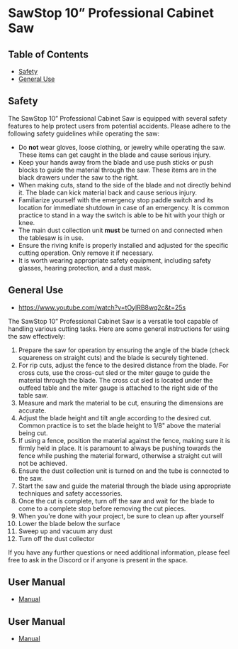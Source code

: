 # SawStop 10” Professional Cabinet Saw

## Table of Contents
- [Safety](#safety)
- [General Use](#general-use)

## Safety
The SawStop 10” Professional Cabinet Saw is equipped with several safety features to help protect users from potential accidents. Please adhere to the following safety guidelines while operating the saw:

- Do **not** wear gloves, loose clothing, or jewelry while operating the saw. These items can get caught in the blade and cause serious injury.
- Keep your hands away from the blade and use push sticks or push blocks to guide the material through the saw. These items are in the black drawers under the saw to the right.
- When making cuts, stand to the side of the blade and not directly behind it. The blade can kick material back and cause serious injury.
- Familiarize yourself with the emergency stop paddle switch and its location for immediate shutdown in case of an emergency. It is common practice to stand in a way the switch is able to be hit with your thigh or knee.
- The main dust collection unit **must** be turned on and connected when the tablesaw is in use.
- Ensure the riving knife is properly installed and adjusted for the specific cutting operation. Only remove it if necessary.
- It is worth wearing appropriate safety equipment, including safety glasses, hearing protection, and a dust mask.

## General Use

* https://www.youtube.com/watch?v=tOylRB8wq2c&t=25s

The SawStop 10” Professional Cabinet Saw is a versatile tool capable of handling various cutting tasks. Here are some general instructions for using the saw effectively:

1. Prepare the saw for operation by ensuring the angle of the blade (check squareness on straight cuts) and the blade is securely tightened. 
2. For rip cuts, adjust the fence to the desired distance from the blade. For cross cuts, use the cross-cut sled or the miter gauge to guide the material through the blade. The cross cut sled is located under the outfeed table and the miter gauge is attached to the right side of the table saw.
3. Measure and mark the material to be cut, ensuring the dimensions are accurate.
4. Adjust the blade height and tilt angle according to the desired cut. Common practice is to set the blade height to 1/8" above the material being cut.
5. If using a fence, position the material against the fence, making sure it is firmly held in place. It is paramount to always be pushing towards the fence while pushing the material forward, otherwise a straight cut will not be achieved.
6. Ensure the dust collection unit is turned on and the tube is connected to the saw.
6. Start the saw and guide the material through the blade using appropriate techniques and safety accessories.
7. Once the cut is complete, turn off the saw and wait for the blade to come to a complete stop before removing the cut pieces.
8. When you're done with your project, be sure to clean up after yourself
10. Lower the blade below the surface
11. Sweep up and vacuum any dust
12. Turn off the dust collector

If you have any further questions or need additional information, please feel free to ask in the Discord or if anyone is present in the space.

## User Manual
* [Manual](pdfs/SawStop-Tablesaw.pdf)

## User Manual
* [Manual](pdfs/SawStop-Tablesaw.pdf)